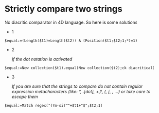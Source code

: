 # Strictly compare two strings

No diacritic comparator in 4D language. So here is some solutions

* 1

```4d
$equal:=(Length($t1)=Length($t2)) & (Position($t1;$t2;1;*)=1)
```
* 2

	*If the dot notation is activated*

```4d
$equal:=New collection($t1).equal(New collection($t2);ck diacritical)
```

* 3 

	*If you are sure that the strings to compare do not contain regular expression metacharacters (like: \*, .[dot], +,?, (, [, \, ...) or take care to escape them*

```4d
$equal:=Match regex("(?m-si)^"+$t1+"$";$t2;1)
```





